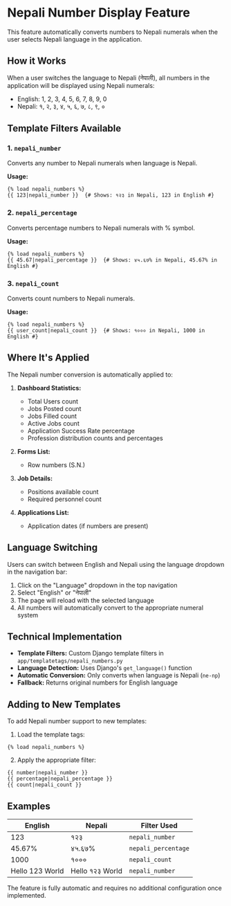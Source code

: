 # Nepali Number Display Feature

This feature automatically converts numbers to Nepali numerals when the user selects Nepali language in the application.

## How it Works

When a user switches the language to Nepali (नेपाली), all numbers in the application will be displayed using Nepali numerals:

- English: 1, 2, 3, 4, 5, 6, 7, 8, 9, 0
- Nepali: १, २, ३, ४, ५, ६, ७, ८, ९, ०

## Template Filters Available

### 1. `nepali_number`
Converts any number to Nepali numerals when language is Nepali.

**Usage:**
```django
{% load nepali_numbers %}
{{ 123|nepali_number }}  {# Shows: १२३ in Nepali, 123 in English #}
```

### 2. `nepali_percentage`
Converts percentage numbers to Nepali numerals with % symbol.

**Usage:**
```django
{% load nepali_numbers %}
{{ 45.67|nepali_percentage }}  {# Shows: ४५.६७% in Nepali, 45.67% in English #}
```

### 3. `nepali_count`
Converts count numbers to Nepali numerals.

**Usage:**
```django
{% load nepali_numbers %}
{{ user_count|nepali_count }}  {# Shows: १००० in Nepali, 1000 in English #}
```

## Where It's Applied

The Nepali number conversion is automatically applied to:

1. **Dashboard Statistics:**
   - Total Users count
   - Jobs Posted count
   - Jobs Filled count
   - Active Jobs count
   - Application Success Rate percentage
   - Profession distribution counts and percentages

2. **Forms List:**
   - Row numbers (S.N.)

3. **Job Details:**
   - Positions available count
   - Required personnel count

4. **Applications List:**
   - Application dates (if numbers are present)

## Language Switching

Users can switch between English and Nepali using the language dropdown in the navigation bar:

1. Click on the "Language" dropdown in the top navigation
2. Select "English" or "नेपाली"
3. The page will reload with the selected language
4. All numbers will automatically convert to the appropriate numeral system

## Technical Implementation

- **Template Filters:** Custom Django template filters in `app/templatetags/nepali_numbers.py`
- **Language Detection:** Uses Django's `get_language()` function
- **Automatic Conversion:** Only converts when language is Nepali (`ne-np`)
- **Fallback:** Returns original numbers for English language

## Adding to New Templates

To add Nepali number support to new templates:

1. Load the template tags:
```django
{% load nepali_numbers %}
```

2. Apply the appropriate filter:
```django
{{ number|nepali_number }}
{{ percentage|nepali_percentage }}
{{ count|nepali_count }}
```

## Examples

| English | Nepali | Filter Used |
|---------|--------|-------------|
| 123 | १२३ | `nepali_number` |
| 45.67% | ४५.६७% | `nepali_percentage` |
| 1000 | १००० | `nepali_count` |
| Hello 123 World | Hello १२३ World | `nepali_number` |

The feature is fully automatic and requires no additional configuration once implemented. 